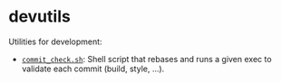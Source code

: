 # devutils

Utilities for development:

* [`commit_check.sh`](scripts/commit_check.sh): Shell script that rebases and runs a given exec to validate each commit (build, style, ...).
